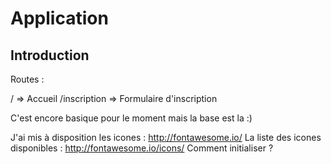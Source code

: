 # Application

## Introduction

Routes : 

/               => Accueil
/inscription    => Formulaire d'inscription

C'est encore basique pour le moment mais la base est la :)

J'ai mis à disposition les icones : http://fontawesome.io/
La liste des icones disponibles : http://fontawesome.io/icons/
Comment initialiser ? <i class="fa fa-window-close" aria-hidden="true"></i>